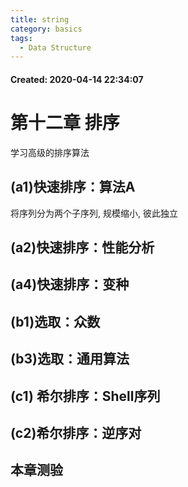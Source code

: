 ```yaml
---
title: string
category: basics
tags:
  - Data Structure
--- 
```



#### Created:  2020-04-14 22:34:07

# 第十二章 排序

学习高级的排序算法

## (a1)快速排序：算法A

将序列分为两个子序列, 规模缩小, 彼此独立

## (a2)快速排序：性能分析
## (a4)快速排序：变种
## (b1)选取：众数
## (b3)选取：通用算法
## (c1) 希尔排序：Shell序列
## (c2)希尔排序：逆序对
## 本章测验